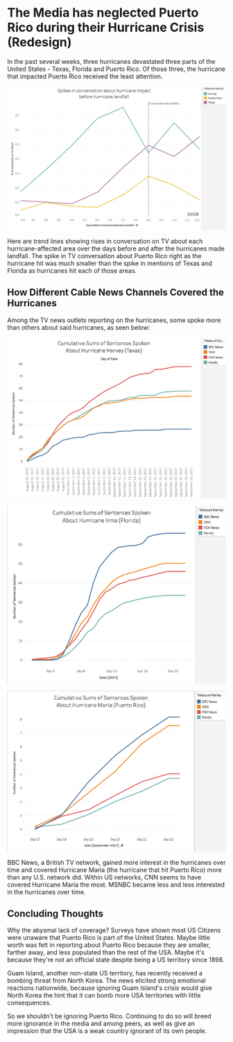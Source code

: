 # The Media has neglected Puerto Rico during their Hurricane Crisis (Redesign)

In the past several weeks, three hurricanes devastated three parts of the United States - Texas, Florida and Puerto Rico. Of those three, the hurricane that impacted Puerto Rico received the least attention.

![Spikes](FinalVisuals/Spikes.png)

Here are trend lines showing rises in conversation on TV about each hurricane-affected area over the days before and after the hurricanes made landfall. The spike in TV conversation about Puerto Rico right as the hurricane hit was much smaller than the spike in mentions of Texas and Florida as hurricanes hit each of those areas.

## How Different Cable News Channels Covered the Hurricanes

Among the TV news outlets reporting on the hurricanes, some spoke more than others about said hurricanes, as seen below:

![Harvey](FinalVisuals/Harvey.png)

![Irma](FinalVisuals/Irma.png)

![Maria](FinalVisuals/Maria.png)

BBC News, a British TV network, gained more interest in the hurricanes over time and covered Hurricane Maria (the hurricane that hit Puerto Rico) more than any U.S. network did. Within US networks, CNN seems to have covered Hurricane Maria the most. MSNBC became less and less interested in the hurricanes over time.

## Concluding Thoughts

Why the abysmal lack of coverage? Surveys have shown most US Citizens were unaware that Puerto Rico is part of the United States. Maybe little worth was felt in reporting about Puerto Rico because they are smaller, farther away, and less populated than the rest of the USA. Maybe it's because they're not an official state despite being a US territory since 1898.

Guam Island, another non-state US territory, has recently received a bombing threat from North Korea. The news elicited strong emotional reactions nationwide, because ignoring Guam Island's crisis would give North Korea the hint that it can bomb more USA territories with little consequences.

So we shouldn't be ignoring Puerto Rico. Continuing to do so will breed more ignorance in the media and among peers, as well as give an impression that the USA is a weak country ignorant of its own people.
